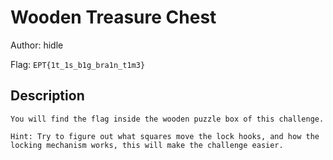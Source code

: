 # Wooden Treasure Chest
Author: hidle

Flag: `EPT{1t_1s_b1g_bra1n_t1m3}`
## Description
```
You will find the flag inside the wooden puzzle box of this challenge.

Hint: Try to figure out what squares move the lock hooks, and how the locking mechanism works, this will make the challenge easier.
```

